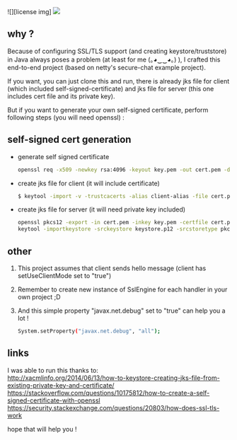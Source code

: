 ![][license img] [![](https://img.shields.io/badge/unicorn-approved-ff69b4.svg)](https://www.youtube.com/watch?v=9auOCbH5Ns4)

## why ?

Because of configuring SSL/TLS support (and creating keystore/truststore) in Java always poses a problem (at least for me (｡◕‿‿◕｡) ), I crafted this end-to-end project (based on netty's secure-chat example project). 

If you want, you can just clone this and run, there is already jks file for client (which included self-signed-certificate) and jks file for server (this one includes cert file and its private key).

But if you want to generate your own self-signed certificate, perform following steps (you will need openssl) :

## self-signed cert generation
 
- generate self signed certificate 
	```bash
	openssl req -x509 -newkey rsa:4096 -keyout key.pem -out cert.pem -days 365   
	```

- create jks file for client (it will include certificate)
	```bash
	$ keytool -import -v -trustcacerts -alias client-alias -file cert.pem -keystore client.jks -keypass tutorial123 -storepass tutorial123  
	```

- create jks file for server (it will need private key included)
	```bash
	openssl pkcs12 -export -in cert.pem -inkey key.pem -certfile cert.pem -out keystore.p12
	keytool -importkeystore -srckeystore keystore.p12 -srcstoretype pkcs12 -destkeystore server.jks -deststoretype JKS
	```

## other
1. This project assumes that client sends hello message (client has setUseClientMode set to "true")

2. Remember to create new instance of SslEngine for each handler in your own project ;D 

3. And this simple property "javax.net.debug" set to "true" can help you a lot !
	```bash
	System.setProperty("javax.net.debug", "all");
	```

## links
I was able to run this thanks to:             
http://xacmlinfo.org/2014/06/13/how-to-keystore-creating-jks-file-from-existing-private-key-and-certificate/
https://stackoverflow.com/questions/10175812/how-to-create-a-self-signed-certificate-with-openssl
https://security.stackexchange.com/questions/20803/how-does-ssl-tls-work

hope that will help you !